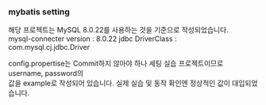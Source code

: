 ### mybatis setting

해당 프로젝트는 MySQL 8.0.22를 사용하는 것을 기준으로 작성되었습니다.  
mysql-connecter version : 8.0.22
jdbc DriverClass : com.mysql.cj.jdbc.Driver  
  
config.propertise는 Commit하지 않아야 하나 세팅 실습 프로젝트이므로 username, password의  
값을 example로 작성되어 있습니다. 실제 실습 및 동작 확인엔 정상적인 값이 대입되었습니다.